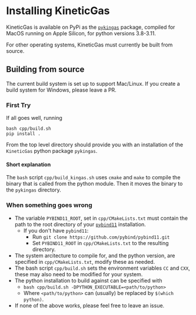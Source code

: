 # Installing KineticGas

KineticGas is available on PyPi as the [`pykingas`](https://pypi.org/project/pykingas/) package, compiled for MacOS running on Apple Silicon, for python versions 3.8-3.11.

For other operating systems, KineticGas must currently be built from source.

## Building from source

The current build system is set up to support Mac/Linux. If you create a build system for Windows, please leave a PR.

### First Try
If all goes well, running

```
bash cpp/build.sh
pip install .
```

From the top level directory should provide you with an installation of the `KineticGas` python package `pykingas`.

#### Short explanation

The `bash` script `cpp/build_kingas.sh` uses `cmake` and `make` to compile the binary that is called from the python module. Then it moves the binary to the `pykingas` directory.

### When something goes wrong

 * The variable `PYBIND11_ROOT`, set in `cpp/CMakeLists.txt` must contain the path to the root directory of your [`pybind11`](https://github.com/pybind/pybind11) installation.
   * If you don't have `pybind11`:
     * Run `git clone https://github.com/pybind/pybind11.git`
     * Set `PYBIND11_ROOT` in `cpp/CMakeLists.txt` to the resulting directory.
 * The system arcitecture to compile for, and the python version, are specified in `cpp/CMakeLists.txt`, modify these as needed.
 * The bash script `cpp/build.sh` sets the environment variables `CC` and `CXX`, these may also need to be modified for your system.
 * The python installation to build against can be specified with
   * `bash cpp/build.sh -DPYTHON_EXECUTABLE=<path/to/python>`
   * Where `<path/to/python>` can (usually) be replaced by `$(which python)`.
 * If none of the above works, please feel free to leave an issue.


